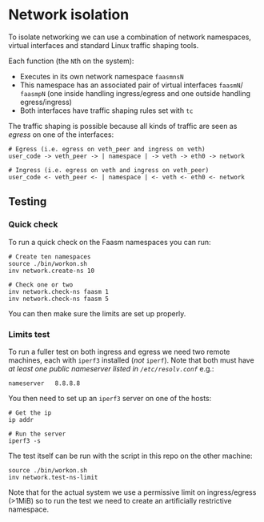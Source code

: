 # Network isolation

To isolate networking we can use a combination of network namespaces,
virtual interfaces and standard Linux traffic shaping tools.

Each function (the `N`th on the system):

- Executes in its own network namespace `faasmnsN`
- This namespace has an associated pair of virtual interfaces `faasmN`/
  `faasmpN` (one inside handling ingress/egress and one outside handling
  egress/ingress)
- Both interfaces have traffic shaping rules set with `tc`

The traffic shaping is possible because all kinds of traffic are seen as
_egress_ on one of the interfaces:

```
# Egress (i.e. egress on veth_peer and ingress on veth)
user_code -> veth_peer -> | namespace | -> veth -> eth0 -> network

# Ingress (i.e. egress on veth and ingress on veth_peer)
user_code <- veth_peer <- | namespace | <- veth <- eth0 <- network
```

## Testing

### Quick check

To run a quick check on the Faasm namespaces you can run:

```
# Create ten namespaces
source ./bin/workon.sh
inv network.create-ns 10

# Check one or two
inv network.check-ns faasm 1
inv network.check-ns faasm 5
```

You can then make sure the limits are set up properly.

### Limits test

To run a fuller test on both ingress and egress we need two remote machines,
each with `iperf3` installed (_not_ `iperf`). Note that both must have _at least
one public nameserver listed in `/etc/resolv.conf`_ e.g.:

```
nameserver   8.8.8.8
```

You then need to set up an `iperf3` server on one of the hosts:

```
# Get the ip
ip addr

# Run the server
iperf3 -s
```

The test itself can be run with the script in this repo on the other machine:

```
source ./bin/workon.sh
inv network.test-ns-limit
```

Note that for the actual system we use a permissive limit on ingress/egress
(>1MiB) so to run the test we need to create an artificially restrictive
namespace.
